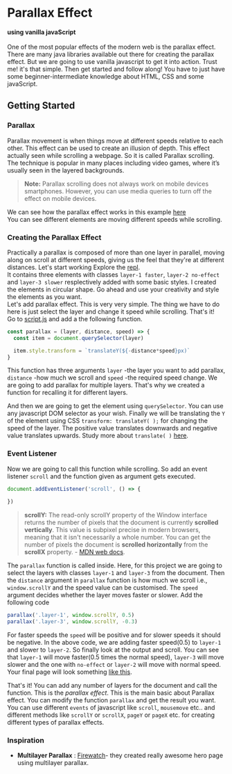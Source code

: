 # Parallax Effect

**using vanilla javaScript**
<br/>
<br/>
One of the most popular effects of the modern web is the parallax effect. There are many java libraries available out there for creating the parallax effect. But we are going to use vanilla javascript to get it into action. Trust me! it's that simple. Then get started and follow along!
You have to just have some beginner-intermediate knowledge about HTML, CSS and some javaScript.

## Getting Started

### Parallax

Parallax movement is when things move at different speeds relative to each other. This effect can be used to create an illusion of depth. This effect actually seen while scrolling a webpage. So it is called Parallax scrolling.
The technique is popular in many places including video games, where it’s usually seen in the layered backgrounds.

> **Note:** Parallax scrolling does not always work on mobile devices smartphones. However, you can use media queries to turn off the effect on mobile devices.

We can see how the parallax effect works in this example [here](https://parallax-effect.giridharhackclu.repl.co/)
<br>
You can see different elements are moving different speeds while scrolling.
<br>
### Creating the Parallax Effect
Practically a parallax is composed of more than one layer in parallel, moving along on scroll at different speeds, giving us the feel that they're at different distances.
Let's start working
Explore the [repl](https://repl.it/@Giridharhackclu/parallax-starter#index.html).
<br>
It contains three elements with classes `layer-1 faster`, `layer-2 no-effect` and `layer-3 slower` resplectively added with some basic styles. I created the elements in circular shape. Go ahead and use your creativity and style the elements as you want.
<br>
Let's add parallax effect.
This is very very simple. The thing we have to do here is just select the layer and change it speed while scrolling. That's it!<br>
Go to [script.js](https://repl.it/@Giridharhackclu/parallax-starter#script.js) and add a the following function.
<br>
```javascript
const parallax = (layer, distance, speed) => {
  const item = document.querySelector(layer)

  item.style.transform = `translateY(${-distance*speed}px)`
}
```
This function has three arguments `layer` -the layer you want to add parallax, `distance` -how much we scroll and `speed` -the required speed change. We are going to add parallax for multiple layers. That's why we created a function for recalling it for different layers.<br>

And then we are going to get the element using `querySelector`. You can use any javascript DOM selector as your wish. Finally we will be translating the `Y` of the element using CSS `transform: translateY( );` for changing the speed of the layer. The positive value translates downwards and negative value translates upwards. Study more about `translate( )` [here](https://developer.mozilla.org/en-US/docs/web/css/transform-function/translate).
<br>
### Event Listener
Now we are going to call this function while scrolling. So add an event listener `scroll` and the function given as argument gets executed.
<br>
```javascript
document.addEventListener('scroll', () => {
  
})
```
> **scrollY:** The read-only scrollY property of the Window interface returns the number of pixels that the document is currently **scrolled vertically**. This value is subpixel precise in modern browsers, meaning that it isn't necessarily a whole number. You can get the number of pixels the document is **scrolled horizontally** from the **scrollX** property. - [MDN web docs](https://developer.mozilla.org/en-US/docs/Web/API/Window/scrollY).

The `parallax` function is called inside. Here, for this project we are going to select the layers with classes `layer-1` and `layer-3` from the document. Then the `distance` argument in `parallax` function is how much we scroll i.e., `window.scrollY` and the speed value can be customised. The `speed` argument decides whether the layer moves faster or slower.
Add the following code<br>
```javascript
parallax('.layer-1', window.scrollY, 0.5)
parallax('.layer-3', window.scrollY, -0.3)
```

For faster speeds the `speed` will be positive and for slower speeds it should be negative.
In the above code, we are adding faster speed(0.5) to `layer-1` and slower to `layer-2`. So finally look at the output and scroll. You can see that `layer-1` will move faster(0.5 times the normal speed), `layer-3` will move slower and the one with `no-effect` or `layer-2` will move with normal speed.<br>
Your final page will look something [like this](https://parallax-effect.giridharhackclu.repl.co/).<br>

That's it! You can add any number of layers for the document and call the function. This is the *parallax effect*.
This is the main basic about Parallax effect. You can modify the function `parallax` and get the result you want.<br> You can use different `events` of javascript like `scroll`, `mousemove` etc.. and different methods like `scrollY` or `scrollX`, `pageY` or `pageX` etc. for creating different types of parallax effects.

### Inspiration
* **Multilayer Parallax** : [Firewatch](http://www.firewatchgame.com/)- they created really awesome hero page using multilayer parallax.